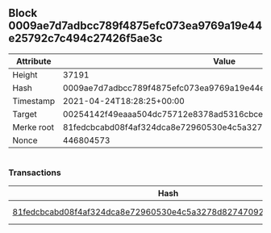 ## Block 0009ae7d7adbcc789f4875efc073ea9769a19e44e25792c7c494c27426f5ae3c

Attribute | Value
--- | ---
Height | 37191
Hash | 0009ae7d7adbcc789f4875efc073ea9769a19e44e25792c7c494c27426f5ae3c
Timestamp | 2021-04-24T18:28:25+00:00
Target | 00254142f49eaaa504dc75712e8378ad5316cbcead634704b3734b6271167cc4
Merke root | 81fedcbcabd08f4af324dca8e72960530e4c5a3278d827470922cfe92aca83f8
Nonce | 446804573

```

```

### Transactions

Hash | Amount
--- | ---
[81fedcbcabd08f4af324dca8e72960530e4c5a3278d827470922cfe92aca83f8](81fedcbcabd08f4af324dca8e72960530e4c5a3278d827470922cfe92aca83f8.md) | 10.00000000 SKEPTI 
